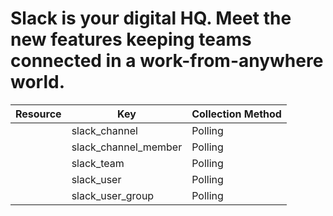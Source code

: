 # Slack is your digital HQ. Meet the new features keeping teams connected in a work-from-anywhere world.

| Resource | Key | Collection Method |
| --- | --- | --- |
|  | slack_channel | Polling |
|  | slack_channel_member | Polling |
|  | slack_team | Polling |
|  | slack_user | Polling |
|  | slack_user_group | Polling |


